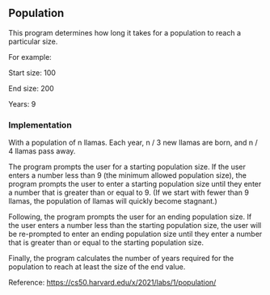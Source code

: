 ## Population

This program determines how long it takes for a population to reach a particular size.

For example: 

Start size: 100

End size: 200

Years: 9

### Implementation

With a population of n llamas. Each year, n / 3 new llamas are born, and n / 4 llamas pass away.

The program prompts the user for a starting population size. If the user enters a number less than 9 (the minimum allowed population size), the program prompts the user to enter a starting population size until they enter a number that is greater than or equal to 9. (If we start with fewer than 9 llamas, the population of llamas will quickly become stagnant.)
 
Following, the program prompts the user for an ending population size. If the user enters a number less than the starting population size, the user will be re-prompted to enter an ending population size until they enter a number that is greater than or equal to the starting population size. 

Finally, the program calculates the number of years required for the population to reach at least the size of the end value.

Reference: https://cs50.harvard.edu/x/2021/labs/1/population/
